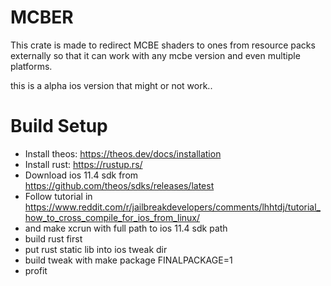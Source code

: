 # MCBER
This crate is made to redirect MCBE shaders to ones from resource packs externally so that it can work with any mcbe version and even multiple platforms.

this is a alpha ios version that might or not work..
# Build Setup
+ Install theos: https://theos.dev/docs/installation
+ Install rust: https://rustup.rs/
+ Download ios 11.4 sdk from https://github.com/theos/sdks/releases/latest
+ Follow tutorial in https://www.reddit.com/r/jailbreakdevelopers/comments/lhhtdj/tutorial_how_to_cross_compile_for_ios_from_linux/
+ and make xcrun with full path to ios 11.4 sdk path
+ build rust first
+ put rust static lib into ios tweak dir
+ build tweak with make package FINALPACKAGE=1
+ profit






























